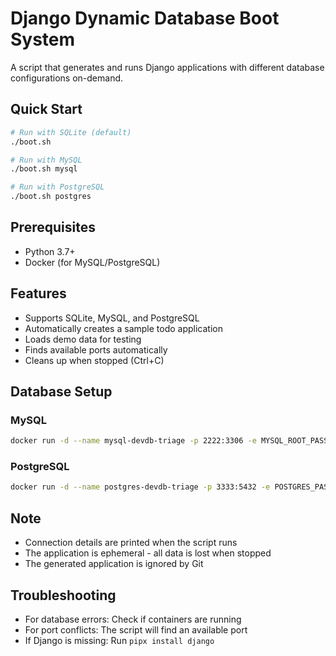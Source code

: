 # Django Dynamic Database Boot System

A script that generates and runs Django applications with different database configurations on-demand.

## Quick Start

```bash
# Run with SQLite (default)
./boot.sh

# Run with MySQL
./boot.sh mysql

# Run with PostgreSQL
./boot.sh postgres
```

## Prerequisites

- Python 3.7+
- Docker (for MySQL/PostgreSQL)

## Features

- Supports SQLite, MySQL, and PostgreSQL
- Automatically creates a sample todo application
- Loads demo data for testing
- Finds available ports automatically
- Cleans up when stopped (Ctrl+C)

## Database Setup

### MySQL
```bash
docker run -d --name mysql-devdb-triage -p 2222:3306 -e MYSQL_ROOT_PASSWORD=mysecretpassword mysql:8.0
```

### PostgreSQL
```bash
docker run -d --name postgres-devdb-triage -p 3333:5432 -e POSTGRES_PASSWORD=mysecretpassword postgres:16
```

## Note

- Connection details are printed when the script runs
- The application is ephemeral - all data is lost when stopped
- The generated application is ignored by Git

## Troubleshooting

- For database errors: Check if containers are running
- For port conflicts: The script will find an available port
- If Django is missing: Run `pipx install django`

